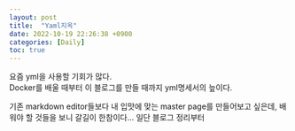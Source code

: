 ```yaml
---
layout: post
title:  "Yaml지옥"
date: 2022-10-19 22:26:38 +0900
categories: [Daily]
toc: true
---
```


요즘 yml을 사용할 기회가 많다.  
Docker를 배울 때부터 이 블로그를 만들 때까지 yml명세서의 늪이다.  
  
기존 markdown editor들보다 내 입맛에 맞는 master page를 만들어보고 싶은데, 배워야 할 것들을 보니 갈길이 한참이다... 일단 블로그 정리부터